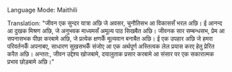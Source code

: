 Language Mode: Maithili

Translation: 
"जीवन एक सुन्दर यात्रा अछि जे अवसर, चुनौतिसभ आ विकाससँ भरल अछि। ई आनन्द आ दुखक मिश्रण अछि, जे अनुभवक माध्यमसँ अमूल्य पाठ सिखबैत अछि। जीवनक सार सम्बन्धसभ, प्रेम आ सपनासभक पीछा करबामे अछि, जे प्रत्येक क्षणकेँ मूल्यवान बनाबैत अछि। ई एक उपहार अछि जे हमरा परिवर्तनकेँ अपनाबए, साधारण सुखसभकेँ संजोए आ एक अर्थपूर्ण अस्तित्वक लेल प्रयास करए हेतु प्रेरित करैत अछि। अन्तत:, जीवन उद्देश्य खोजबामे, दयालुताक प्रसार करबामे आ संसार पर एक सकारात्मक प्रभाव छोड़बामे अछि।"
